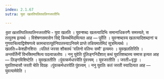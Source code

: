 ```yaml
---
index: 2.1.67
sutra: युवा खलतिपलितवलिनजरतीभिः

---
```

_युवा खलतिपलितवलिनजरतीभिः_ - युवा खलति । युवन्शब्दः खलत्यादिभिः समानाधिकरणैः समस्यते, स तत्पुरुष इत्यर्थः । विशेषणसमासेन सिद्दे किमर्थमिदमित्यत आह — पूर्वेति । युवन्शब्दस्य खलत्यादिशब्दानां च गुणवाचित्वाद्विशेषणत्वे कामचारात्पूर्वनिपातस्याऽनियमे प्राप्ते तन्नियमार्तमिदं सूत्रमित्यर्थः । खलतिः=केशहीनशिराः ।पलितं जरसा शौक्लयं॑ 'वलिनो वलिभः समौ' इत्यमरः । युवखलतिरिति । अन्तर्वर्तिनीं विभक्तिमाश्रित्य पदत्वान्नलोपः । ननु युवेति पुंलिङ्गनिर्देशात् कथं युवतिशब्दस्य समास इत्यत आह — लिङ्गविशिष्टेति । युवखलतीति ।पुंवत्कर्मधारये॑ति पुंवत्त्वम् । युवजरतीति । जरती=वृद्धा । युवतिश्चासौ जरती चेति विग्रहः ।पुंवत्कर्मधारये॑ति पुंवत्त्वम् । ननु युवतिः कतं जरती स्यादित्यत आह — युवत्यामेवेति । 